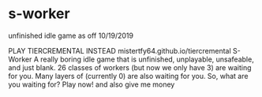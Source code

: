 # s-worker
unfinished idle game as off 10/19/2019


PLAY TIERCREMENTAL INSTEAD mistertfy64.github.io/tiercremental
S-Worker
A really boring idle game that is unfinished, unplayable, unsafeable, and just blank.
26 classes of workers (but now we only have 3) are waiting for you.
Many layers of  (currently 0) are also waiting for you.
So, what are you waiting for? Play now!
and also give me money
